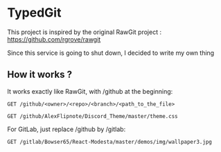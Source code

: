# TypedGit

This project is inspired by the original RawGit project : https://github.com/rgrove/rawgit

Since this service is going to shut down, I decided to write my own thing

## How it works ?

It works exactly like RawGit, with /github at the beginning:
```
GET /github/<owner>/<repo>/<branch>/<path_to_the_file>

GET /github/AlexFlipnote/Discord_Theme/master/theme.css
```

For GitLab, just replace /github by /gitlab:
```
GET /gitlab/Bowser65/React-Modesta/master/demos/img/wallpaper3.jpg
```
